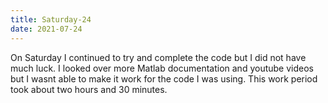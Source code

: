 ```yaml
---
title: Saturday-24
date: 2021-07-24
---
```

On Saturday I continued to try and complete the code but I did not have much luck. I looked over more Matlab documentation and youtube videos but I wasnt able to make it work
for the code I was using. This work period took about two hours and 30 minutes.
